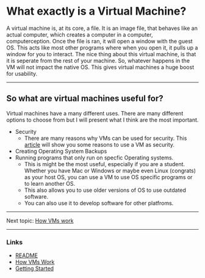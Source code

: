 # What exactly is a Virtual Machine?

A virtual machine is, at its core, a file. It is an image file, that behaves like an actual computer, which creates a computer in a computer, computerception. Once the file is ran, it will open a window with the guest OS. This acts like most other programs where when you open it, it pulls up a window for you to interact. The nice thing about this virtual machine, is that it is seperate from the rest of your machine. So, whatever happens in the VM will not impact the native OS. This gives virtual machines a huge boost for usability. 

---

## So what are virtual machines useful for?

Virtual machines have a many different uses. There are many different options to choose from but I will present what I think are the most important. 
* Security 
  * There are many reasons why VMs can be used for security. This [article](https://blog.mailfence.com/virtual-machine/) will show you some reasons to use a VM as security. 
* Creating Operating System Backups
* Running programs that only run on specfic Operating systems.
  * This is might be the most useful, especially if you are a student. Whether you have Mac or Windows or maybe even Linux (congrats) as your host OS, you can use a VM to use OS specific programs or to learn another OS. 
  * This also allows you to use older versions of OS to use outdated software. 
  * You can also use it to develop software for other platfroms.


---

Next topic: [How VMs work](How.md) 



---


### Links
* [README](README.md)
* [How VMs Work](How.md)
* [Getting Started](GettingStarted.md)
